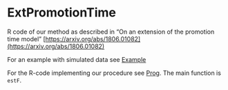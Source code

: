 # ExtPromotionTime
R code of our method as described in “On an extension of the promotion time model” [https://arxiv.org/abs/1806.01082](https://arxiv.org/abs/1806.01082)

For an example with simulated data see  [Example](Example.R)

For the R-code implementing our procedure see  [Prog](Prog.R). The main function is `estF`.

